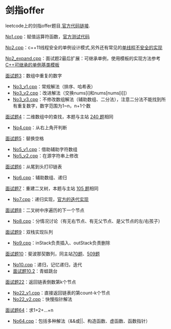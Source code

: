 # 剑指offer
leetcode上的剑指offer题目,[官方代码链接](https://github.com/zhedahht/CodingInterviewChinese2).

[No1.cpp](https://github.com/Vae1997/Review-Coding/blob/master/Coding/leetcode/offer/No1.cpp)：赋值运算符函数，[官方测试代码](https://github.com/zhedahht/CodingInterviewChinese2/blob/master/01_AssignmentOperator/AssignmentOperator.cpp)

[No2.cpp](https://github.com/Vae1997/Review-Coding/blob/master/Review/C%2B%2B/singletonC11.cpp)：c++11线程安全的单例设计模式,另外还有常见的[单线程不安全的实现](https://github.com/Vae1997/Review-Coding/blob/master/Review/C%2B%2B/singleton.cpp)

[No2_expand.cpp](https://github.com/Vae1997/Review-Coding/blob/master/Coding/leetcode/offer/No2_expand.cpp)：面试题2最后扩展：可继承单例，使用模板的实现方法参考[C++可继承的单例基类模板](https://www.cnblogs.com/sunchaothu/p/10353507.html)

[面试题3](https://leetcode-cn.com/problems/shu-zu-zhong-zhong-fu-de-shu-zi-lcof/)：数组中重复的数字
- [No3_v1.cpp](https://github.com/Vae1997/Review-Coding/blob/master/Coding/leetcode/offer/No3_v1.cpp)：常规解法（排序、哈希表）
- [No3_v2.cpp](https://github.com/Vae1997/Review-Coding/blob/master/Coding/leetcode/offer/No3_v2.cpp)：改进解法（交换nums[i]和nums[nums[i]]）
- [No3_v3.cpp](https://github.com/Vae1997/Review-Coding/blob/master/Coding/leetcode/offer/No3_v3.cpp)：不修改数组解法（辅助数组、二分法），注意二分法不能找到所有重复数字，数字范围为1~n，n+1个数

[面试题4](https://leetcode-cn.com/problems/er-wei-shu-zu-zhong-de-cha-zhao-lcof/)：二维数组中的查找，本题与主站 [240 题](https://leetcode-cn.com/problems/search-a-2d-matrix-ii/)相同
- [No4.cpp](https://github.com/Vae1997/Review-Coding/blob/master/Coding/leetcode/offer/No4.cpp)：从右上角开判断

[面试题5](https://leetcode-cn.com/problems/ti-huan-kong-ge-lcof/)：替换空格
- [No5_v1.cpp](https://github.com/Vae1997/Review-Coding/blob/master/Coding/leetcode/offer/No5_v1.cpp)：借助辅助字符数组
- [No5_v2.cpp](https://github.com/Vae1997/Review-Coding/blob/master/Coding/leetcode/offer/No5_v2.cpp)：在源字符串上修改

[面试题6](https://leetcode-cn.com/problems/cong-wei-dao-tou-da-yin-lian-biao-lcof/)：从尾到头打印链表
- [No6.cpp](https://github.com/Vae1997/Review-Coding/blob/master/Coding/leetcode/offer/No6.cpp)：辅助数组、递归

[面试题7](https://leetcode-cn.com/problems/zhong-jian-er-cha-shu-lcof/)：重建二叉树，本题与主站 [105 题](https://leetcode-cn.com/problems/construct-binary-tree-from-preorder-and-inorder-traversal/)相同
- [No7.cpp](https://github.com/Vae1997/Review-Coding/blob/master/Coding/leetcode/offer/No7.cpp)：递归实现，[官方的迭代实现](https://leetcode-cn.com/problems/zhong-jian-er-cha-shu-lcof/solution/mian-shi-ti-07-zhong-jian-er-cha-shu-by-leetcode-s/)

[面试题8](https://www.nowcoder.com/questionTerminal/9023a0c988684a53960365b889ceaf5e)：二叉树中序遍历的下一个节点
- [No8.cpp](https://github.com/Vae1997/Review-Coding/blob/master/Coding/leetcode/offer/No8.cpp)：分情况讨论（有无右节点、有无父节点、是父节点的左/右孩子）

[面试题9](https://leetcode-cn.com/problems/yong-liang-ge-zhan-shi-xian-dui-lie-lcof/)：双栈实现队列
- [No9.cpp](https://github.com/Vae1997/Review-Coding/blob/master/Coding/leetcode/offer/No9.cpp)：inStack负责插入、outStack负责删除

[面试题10](https://leetcode-cn.com/problems/fei-bo-na-qi-shu-lie-lcof/)：斐波那契数列，同主站[70题](https://leetcode-cn.com/problems/climbing-stairs/)、[509题](https://leetcode-cn.com/problems/fibonacci-number/)
- [No10.cpp](https://github.com/Vae1997/Review-Coding/blob/master/Coding/leetcode/offer/No10.cpp)：递归，记忆递归，迭代
- [面试题10.2](https://leetcode-cn.com/problems/qing-wa-tiao-tai-jie-wen-ti-lcof/)：青蛙跳台

[面试题22](https://leetcode-cn.com/problems/lian-biao-zhong-dao-shu-di-kge-jie-dian-lcof/)：返回链表倒数第k个节点
- [No22_v1.cpp](https://github.com/Vae1997/Review-Coding/blob/master/Coding/leetcode/offer/No22_v1.cpp)：直接返回链表的第count-k个节点
- [No22_v2.cpp](https://github.com/Vae1997/Review-Coding/blob/master/Coding/leetcode/offer/No22_v2.cpp)：快慢指针解法

[面试题64](https://leetcode-cn.com/problems/qiu-12n-lcof/)：求1+2+…+n
- [No64.cpp](https://github.com/Vae1997/Review-Coding/blob/master/Coding/leetcode/offer/No64.cpp)：包括多种解法（&&或||、构造函数、虚函数、函数指针）
